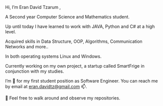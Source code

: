 Hi, I’m Eran David Tzarum ,

A Second year Computer Science and Mathematics student.

Up until today I have learned to work with JAVA, Python and C# at a high level.

Acquired skills in Data Structure, OOP, Algorithms, Communication Networks and more..

In both operating systems Linux and Windows.

Currently working on my own project, a startup called SmartFrige in conjunction with my studies.

I’m  👀  for my first student position as Software Engineer.
You can reach me by email at eran.davidtz@gmail.com 📫.

🌱 Feel free to walk around and observe my repositories.
